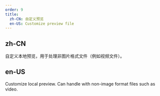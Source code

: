 ```yaml
---
order: 9
title:
  zh-CN: 自定义预览
  en-US: Customize preview file
---
```


## zh-CN

自定义本地预览，用于处理非图片格式文件（例如视频文件）。

## en-US

Customize local preview. Can handle with non-image format files such as video.
